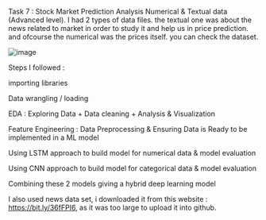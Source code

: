 Task 7 : Stock Market Prediction Analysis Numerical & Textual data (Advanced level). I had 2 types of data files. the textual one was about the news related to market in order to study it and help us in price prediction. and ofcourse the numerical was the prices itself. you can check the dataset.

![image](https://github.com/user-attachments/assets/f31accb5-94ea-4627-951d-657254df36f5)

Steps I followed :


importing libraries


Data wrangling / loading


EDA : Exploring Data + Data cleaning + Analysis & Visualization


Feature Engineering : Data Preprocessing & Ensuring Data is Ready to be implemented in a ML model


Using LSTM approach to build model for numerical data & model evaluation


Using CNN approach to build model for categorical data & model evaluation


Combining these 2 models giving a hybrid deep learning model


I also used news data set, i downloaded it from this website : https://bit.ly/36fFPI6, as it was too large to upload it into github.

